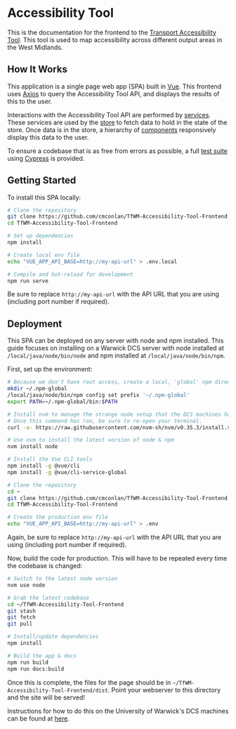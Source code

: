# Accessibility Tool

This is the documentation for the frontend to the [Transport Accessibility Tool](https://transport-access-tool.dcs.warwick.ac.uk/). This tool is used to map accessibility across different output areas in the West Midlands.

## How It Works

This application is a single page web app (SPA) built in [Vue](https://vuejs.org). This frontend uses [Axios](https://github.com/axios/axios) to query the Accessibility Tool API, and displays the results of this to the user.

Interactions with the Accessibility Tool API are performed by [services](/services/). These services are used by the [store](/store/) to fetch data to hold in the state of the store. Once data is in the store, a hierarchy of [components](/components/) responsively display this data to the user.

To ensure a codebase that is as free from errors as possible, a full [test suite](/tests/) using [Cypress](https://www.cypress.io/) is provided.

## Getting Started
To install this SPA locally:
```bash
# Clone the repository
git clone https://github.com/cmconlan/TfWM-Accessibility-Tool-Frontend.git
cd TfWM-Accessibility-Tool-Frontend

# Set up dependencies
npm install

# Create local env file
echo "VUE_APP_API_BASE=http://my-api-url" > .env.local

# Compile and hot-reload for development
npm run serve
```

Be sure to replace `http://my-api-url` with the API URL that you are using (including port number if required).

## Deployment
This SPA can be deployed on any server with node and npm installed. This guide focuses on installing on a Warwick DCS server with node installed at `/local/java/node/bin/node` and npm installed at `/local/java/node/bin/npm`.

First, set up the environment:
```bash
# Because we don't have root access, create a local, 'global' npm directory
mkdir ~/.npm-global
/local/java/node/bin/npm config set prefix '~/.npm-global'
export PATH=~/.npm-global/bin:$PATH

# Install nvm to manage the strange node setup that the DCS machines have
# Once this command has ran, be sure to re-open your terminal.
curl -o- https://raw.githubusercontent.com/nvm-sh/nvm/v0.35.3/install.sh | bash

# Use nvm to install the latest version of node & npm
nvm install node

# Install the Vue CLI tools
npm install -g @vue/cli
npm install -g @vue/cli-service-global

# Clone the repository
cd ~
git clone https://github.com/cmconlan/TfWM-Accessibility-Tool-Frontend.git
cd TfWM-Accessibility-Tool-Frontend

# Create the production env file
echo "VUE_APP_API_BASE=http://my-api-url" > .env
```
Again, be sure to replace `http://my-api-url` with the API URL that you are using (including port number if required).

Now, build the code for production. This will have to be repeated every time the codebase is changed:
```bash
# Switch to the latest node version
nvm use node

# Grab the latest codebase
cd ~/TfWM-Accessibility-Tool-Frontend
git stash
git fetch
git pull

# Install/update dependencies
npm install

# Build the app & docs
npm run build
npm run docs:build
```
Once this is complete, the files for the page should be in `~/TfWM-Accessibility-Tool-Frontend/dist`. Point your webserver to this directory and the site will be served!

Instructions for how to do this on the University of Warwick's DCS machines can be found at [here](https://warwick.ac.uk/fac/sci/dcs/intranet/user_guide/apache/).
